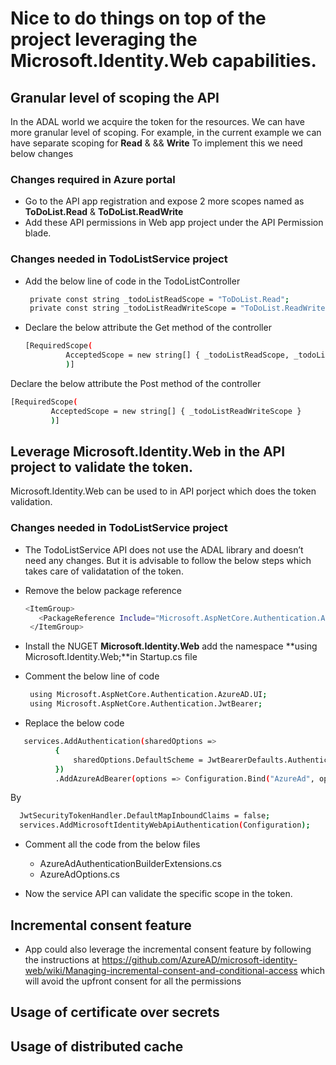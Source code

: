 

# Nice to do things on top of the project leveraging the Microsoft.Identity.Web capabilities. 


## Granular level of scoping the API
In the ADAL world we acquire the token for the resources. We can have more granular level of scoping. For example, in the current example we can have separate scoping for **Read** & && **Write** To implement this we need below changes 

### Changes required in Azure portal

- Go to the API app registration and expose 2 more scopes named as **ToDoList.Read** & **ToDoList.ReadWrite** 
- Add these API permissions in Web app project under the API Permission blade. 

### Changes needed in TodoListService project

- Add the below line of code in the TodoListController  

    ```sh
     private const string _todoListReadScope = "ToDoList.Read"; 
     private const string _todoListReadWriteScope = "ToDoList.ReadWrite"; 
    ```
 - Declare the below attribute the Get method of the controller 
 
   ```sh
   [RequiredScope( 
            AcceptedScope = new string[] { _todoListReadScope, _todoListReadWriteScope } 
            )] 
    ```
  Declare the below attribute the Post method of the controller 
  
   ```sh
  [RequiredScope( 
            AcceptedScope = new string[] { _todoListReadWriteScope } 
            )]
   ```
 ## Leverage Microsoft.Identity.Web in the API project to validate the token. 
 Microsoft.Identity.Web can be used to in API porject which does the token validation. 
 
 ### Changes needed in TodoListService project
- The TodoListService API does not use the ADAL library and doesn’t need any changes. But it is advisable to follow the below steps which takes care of validatation of the token.
- Remove the below package reference  

   ```sh
   <ItemGroup> 
      <PackageReference Include="Microsoft.AspNetCore.Authentication.AzureAD.UI" Version="2.2.0" /> 
    </ItemGroup> 
  ```
- Install the NUGET **Microsoft.Identity.Web** add the namespace **using Microsoft.Identity.Web;**in Startup.cs file
- Comment the below line of code 
   
   ```sh
    using Microsoft.AspNetCore.Authentication.AzureAD.UI; 
    using Microsoft.AspNetCore.Authentication.JwtBearer; 
  ```
 - Replace the below code  
 
  ```sh
     services.AddAuthentication(sharedOptions => 
            { 
                sharedOptions.DefaultScheme = JwtBearerDefaults.AuthenticationScheme; 
            }) 
            .AddAzureAdBearer(options => Configuration.Bind("AzureAd", options)); 
  ```
  By 

  ```sh
    JwtSecurityTokenHandler.DefaultMapInboundClaims = false; 
    services.AddMicrosoftIdentityWebApiAuthentication(Configuration); 
  ```

- Comment all the code from the below files  
  
   - AzureAdAuthenticationBuilderExtensions.cs
   - AzureAdOptions.cs
- Now the service API can validate the specific scope in the token.  

## Incremental consent feature 
- App could also leverage the incremental consent feature by following the instructions at https://github.com/AzureAD/microsoft-identity-web/wiki/Managing-incremental-consent-and-conditional-access which will avoid the upfront consent for all the permissions 

## Usage of certificate over secrets 

## Usage of distributed cache 
